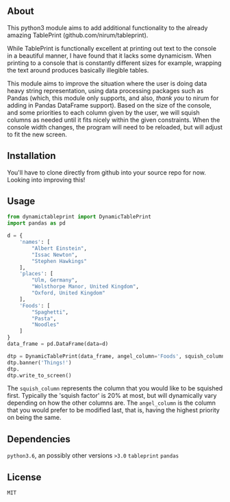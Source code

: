 ## About
This python3 module aims to add additional functionality to the already amazing
TablePrint (github.com/nirum/tableprint).

While TablePrint is functionally excellent at printing out text to
the console in a beautiful manner, I have found that it lacks some dynamicism.
When printing to a console that is constantly different sizes for example,
wrapping the text around produces basically illegible tables.

This module aims to improve the situation where the user is doing data heavy
string representation, using data processing packages such as Pandas (which,
this module only supports, and also, _thank you_ to nirum for adding in Pandas
DataFrame support). Based on the size of the console, and some priorities to
each column given by the user, we will squish columns as needed until it fits
nicely within the given constraints. When the console width changes, the
program will need to be reloaded, but will adjust to fit the new screen.

## Installation
You'll have to clone directly from github into your source repo for now.
Looking into improving this!

## Usage
```py
from dynamictableprint import DynamicTablePrint
import pandas as pd

d = {
    'names': [
        "Albert Einstein",
        "Issac Newton",
        "Stephen Hawkings"
    ],
    'places': [
        "Ulm, Germany",
        "Wolsthorpe Manor, United Kingdom",
        "Oxford, United Kingdom"
    ],
    'Foods': [
        "Spaghetti",
        "Pasta",
        "Noodles"
    ]
}
data_frame = pd.DataFrame(data=d)

dtp = DynamicTablePrint(data_frame, angel_column='Foods', squish_column='places')
dtp.banner('Things!')
dtp.
dtp.write_to_screen()
```

The `squish_column` represents the column that you would like to be squished
first. Typically the 'squish factor' is 20% at most, but will dynamically vary
depending on how the other columns are. The `angel_column` is the column that
you would prefer to be modified last, that is, having the highest priority on
being the same.

## Dependencies
`python3.6`, an possibly other versions `>3.0`
`tableprint`
`pandas`

## License
`MIT`
